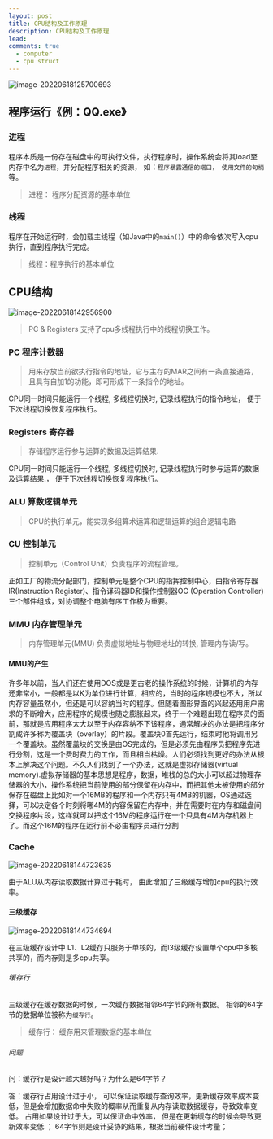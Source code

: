 ```yaml
---
layout: post
title: CPU结构及工作原理
description: CPU结构及工作原理
lead: 
comments: true
  - computer
  - cpu struct
---
```


![image-20220618125700693](CPU%E7%BB%93%E6%9E%84%E5%8F%8A%E5%B7%A5%E4%BD%9C%E5%8E%9F%E7%90%86.assets/image-20220618125700693-16555282282341.png)



## 程序运行《例：QQ.exe》

### 进程

程序本质是一份存在磁盘中的可执行文件，执行程序时，操作系统会将其load至内存中名为`进程`，并分配程序相关的资源， 如：`程序暴露通信的端口， 使用文件的句柄`等。

> 进程： 程序分配资源的基本单位



### 线程

程序在开始运行时，会加载主线程（如Java中的`main()`）中的命令依次写入cpu执行，直到程序执行完成。

>    线程：程序执行的基本单位



## CPU结构

![image-20220618142956900](CPU%E7%BB%93%E6%9E%84%E5%8F%8A%E5%B7%A5%E4%BD%9C%E5%8E%9F%E7%90%86.assets/image-20220618142956900-16555337993053.png)

>  PC & Registers 支持了cpu多线程执行中的线程切换工作。

### PC <Program Counter> 程序计数器

> 用来存放当前欲执行指令的地址，它与主存的MAR之间有一条直接通路，且具有自加1的功能，即可形成下一条指令的地址。

CPU同一时间只能运行一个线程, 多线程切换时,  记录线程执行的指令地址， 便于下次线程切换恢复程序执行。



### Registers 寄存器

>  存储程序运行参与运算的数据及运算结果.

CPU同一时间只能运行一个线程, 多线程切换时,  记录线程执行时参与运算的数据及运算结果.， 便于下次线程切换恢复程序执行。



### ALU<Arithmetic And Logic Unit> 算数逻辑单元

> CPU的执行单元，能实现多组算术运算和逻辑运算的组合逻辑电路



### CU<Control Unit> 控制单元

> 控制单元（Control Unit）负责程序的流程管理。

正如工厂的物流分配部门，控制单元是整个CPU的指挥控制中心，由指令寄存器IR(Instruction Register)、指令译码器ID和操作控制器OC (Operation Controller)三个部件组成，对协调整个电脑有序工作极为重要。



### MMU <Memory Management Unit> 内存管理单元

> 内存管理单元(MMU) 负责虚拟地址与物理地址的转换, 管理内存读/写。

#### MMU的产生

许多年以前，当人们还在使用DOS或是更古老的操作系统的时候，计算机的内存还非常小，一般都是以K为单位进行计算，相应的，当时的程序规模也不大，所以内存容量虽然小，但还是可以容纳当时的程序。但随着图形界面的兴起还用用户需求的不断增大，应用程序的规模也随之膨胀起来，终于一个难题出现在程序员的面前，那就是应用程序太大以至于内存容纳不下该程序，通常解决的办法是把程序分割成许多称为覆盖块（overlay）的片段。覆盖块0首先运行，结束时他将调用另一个覆盖块。虽然覆盖块的交换是由OS完成的，但是必须先由程序员把程序先进行分割，这是一个费时费力的工作，而且相当枯燥。人们必须找到更好的办法从根本上解决这个问题。不久人们找到了一个办法，这就是虚拟存储器(virtual memory).虚拟存储器的基本思想是程序，数据，堆栈的总的大小可以超过物理存储器的大小，操作系统把当前使用的部分保留在内存中，而把其他未被使用的部分保存在磁盘上比如对一个16MB的程序和一个内存只有4MB的机器，OS通过选择，可以决定各个时刻将哪4M的内容保留在内存中，并在需要时在内存和磁盘间交换程序片段，这样就可以把这个16M的程序运行在一个只具有4M内存机器上了。而这个16M的程序在运行前不必由程序员进行分割



### Cache

![image-20220618144723635](CPU%E7%BB%93%E6%9E%84%E5%8F%8A%E5%B7%A5%E4%BD%9C%E5%8E%9F%E7%90%86.assets/image-20220618144723635-16555348455834.png)

由于ALU从内存读取数据计算过于耗时， 由此增加了三级缓存增加cpu的执行效率。



#### 三级缓存

![image-20220618144734694](CPU%E7%BB%93%E6%9E%84%E5%8F%8A%E5%B7%A5%E4%BD%9C%E5%8E%9F%E7%90%86.assets/image-20220618144734694-16555348574325.png)

在三级缓存设计中 L1、L2缓存只服务于单核的，而l3级缓存设置单个cpu中多核共享的，而内存则是多cpu共享。

###### 缓存行

三级缓存在缓存数据的时候，一次缓存数据相邻64字节的所有数据。 相邻的64字节的数据单位被称为`缓存行`。

> 缓存行： 缓存用来管理数据的基本单位

###### 问题

问：缓存行是设计越大越好吗？为什么是64字节？

答：缓存行占用设计过于小， 可以保证读取缓存查询效率，更新缓存效率成本变低，但是会增加数据命中失败的概率从而重复从内存读取数据缓存，导致效率变低。 占用如果设计过于大，可以保证命中效率， 但是在更新缓存的时候会导致更新效率变低 ； 64字节则是设计妥协的结果，根据当前硬件设计考量；



